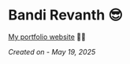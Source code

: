 # Bandi Revanth 😎
[My portfolio website](https://bandirevanth.github.io/) 🌟🚀

_Created on - May 19, 2025_
